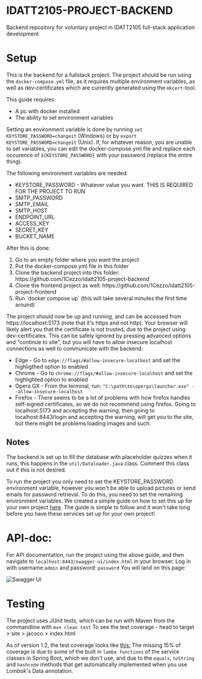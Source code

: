 # IDATT2105-PROJECT-BACKEND
Backend repository for voluntary project in IDATT2105 full-stack application development

# Setup
This is the backend for a fullstack project. The project should be run using the `docker-compose.yml` file, as it requires multiple environment variables, as well as dev-certificates which are currently generated using the `mkcert`-tool. 

This guide requires:
<ul>
  <li>A pc with docker installed</li>
  <li>The ability to set environment variables</li>
</ul>

Setting an environment variable is done by running `set KEYSTORE_PASSWORD=changeit` (Windows) or by `export KEYSTORE_PASSWORD=changeit` (Unix). If, for whatever reason, you are unable to set variables, you can edit the docker-compose.yml file and replace each occurence of `${KEYSTORE_PASSWORD}` with your password (replace the entire thing). 

The following environment variables are needed:
<ul>
  <li>KEYSTORE_PASSWORD - Whatever value you want. THIS IS REQUIRED FOR THE PROJECT TO RUN</li>
  <li>SMTP_PASSWORD</li>
  <li>SMTP_EMAIL</li>
  <li>SMTP_HOST</li>
  <li>ENDPOINT_URL</li>
  <li>ACCESS_KEY</li>
  <li>SECRET_KEY</li>
  <li>BUCKET_NAME</li>
</ul>

After this is done:
<ol>
  <li>Go to an empty folder where you want the project</li>
  <li>Put the docker-compose.yml file in this folder</li>
  <li>Clone the backend project into this folder: https://github.com/1Cezzo/idatt2105-project-backend</li>
  <li>Clone the frontend project as well: https://github.com/1Cezzo/idatt2105-project-frontend</li>
  <li>Run `docker compose up` (this will take several minutes the first time around)</li>
</ol>
The project should now be up and running, and can be accessed from https://localhost:5173 (note that it's https and not http). Your browser will likely alert you that the certificate is not trusted, due to the project using dev-certificates. This can be safely ignored by pressing advanced options and "continue to site", but you will have to allow insecure localhost connections as well to communicate with the backend:
<ul>
  <li>Edge - Go to <code>edge://flags/#allow-insecure-localhost</code> and set the highligthed option to enabled</li>
  <li>Chrome - Go to <code>chrome://flags/#allow-insecure-localhost</code> and set the highlighted option to enabled</li>
  <li>Opera GX - From the terminal, run: <code>"C:\path\to\opergx\launcher.exe" --allow-insecure-localhost</code></li>
  <li>Firefox - There seems to be a lot of problems with how firefox handles self-signed certificates, so we do not recommend using firefox. Going to localhost:5173 and accepting the warning, then going to localhost:8443/login and accepting the warning, will get you to the site, but there might be problems loading images and such. </li>
</ul>

## Notes
The backend is set up to fill the database with placeholder quizzes when it runs, this happens in the `util/Dataloader.java` class. Comment this class out if this is not desired. 

To run the project you only need to set the KEYSTORE_PASSWORD environment variable, however you won't be able to upload pictures or send emails for password retrieval. To do this, you need to set the remaining environment variables. We created a simple guide on how to set this up for your own project [here](https://github.com/1Cezzo/idatt2105-project-backend/wiki/Amazon-S3-bucket-and-SMTP-server-integration). The guide is simple to follow and it won't take long before you have these services set up for your own project!

# API-doc:
For API documentation, run the project using the above guide, and then navigate to `localhost:8443/swagger-ui/index.html` in your browser. Log in with username:`admin` and password: `password` You will land on this page:

![Swagger UI](https://github.com/1Cezzo/idatt2105-project-backend/assets/111747340/36e9da03-c618-436f-b4da-0417027b927a)

# Testing
The project uses JUnit tests, which can be run with Maven from the commandline with `mvn clean test`
To see the test coverage - head to target > site > jacoco > index.html

As of version 1.2, the test coverage looks like [this:](https://github.com/1Cezzo/idatt2105-project-backend/wiki/Test-coverage)
The missing 15% of coverage is due to some of the built in `lamba functions` of the service classes in Spring Boot, which we don't use, and due to the `equals`, `toString` and `hashcode` methods that get automatically implemented when you use Lombok's Data annotation.
